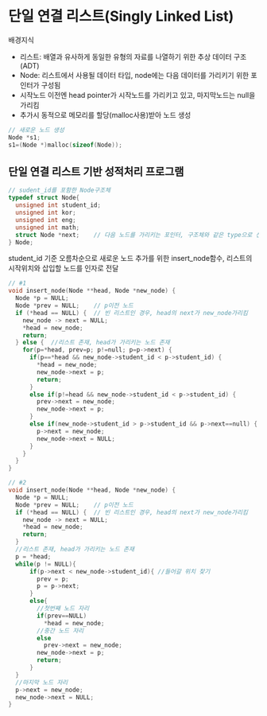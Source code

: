 # 단일 연결 리스트(Singly Linked List)

배경지식
* 리스트: 배열과 유사하게 동일한 유형의 자료를 나열하기 위한 추상 데이터 구조(ADT)
* Node: 리스트에서 사용될 데이터 타입, node에는 다음 데이터를 가리키기 위한 포인터가 구성됨
* 시작노드 이전엔 head pointer가 시작노드를 가리키고 있고, 마지막노드는 null을 가리킴
* 추가시 동적으로 메모리를 할당(malloc사용)받아 노드 생성
```c
// 새로운 노드 생성
Node *s1;
s1=(Node *)malloc(sizeof(Node));
```
## 단일 연결 리스트 기반 성적처리 프로그램

```c
// sudent_id를 포함한 Node구조체
typedef struct Node{
  unsigned int student_id;
  unsigned int kor;
  unsigned int eng;
  unsigned int math;
  struct Node *next;    // 다음 노드를 가리키는 포인터, 구조체와 같은 type으로 선언
} Node;
```
 student_id 기준 오름차순으로 새로운 노드 추가를 위한 insert_node함수, 
 리스트의 시작위치와 삽입할 노드를 인자로 전달
```c
// #1
void insert_node(Node **head, Node *new_node) { 
  Node *p = NULL;
  Node *prev = NULL;    // p이전 노드
  if (*head == NULL) {  // 빈 리스트인 경우, head의 next가 new_node가리킴
    new_node -> next = NULL;
    *head = new_node;
    return;
  } else {  //리스트 존재, head가 가리키는 노드 존재
    for(p=*head, prev=p; p!=null; p=p->next) {
      if(p==*head && new_node->student_id < p->student_id) {
        *head = new_node;
        new_node->next = p;
        return;
      }
      else if(p!=head && new_node->student_id < p->student_id) {
        prev->next = new_node;
        new_node->next = p;
      }
      else if(new_node->student_id > p->student_id && p->next==null) {
        p->next = new_node;
        new_node->next = NULL;
      }
    }
  }  
}
```
```c
// #2
void insert_node(Node **head, Node *new_node) {
  Node *p = NULL;
  Node *prev = NULL;    // p이전 노드
  if (*head == NULL) {  // 빈 리스트인 경우, head의 next가 new_node가리킴
    new_node -> next = NULL;
    *head = new_node;
    return;
  }
  //리스트 존재, head가 가리키는 노드 존재
  p = *head;
  while(p != NULL){
      if(p->next < new_node->student_id){ //들어갈 위치 찾기
        prev = p;
        p = p->next;
      }
      else{
        //첫번째 노드 자리
        if(prev==NULL)
          *head = new_node;
        //중간 노드 자리
        else
          prev->next = new_node;
        new_node->next = p;
        return;
      }
  }
  //마지막 노드 자리
  p->next = new_node;
  new_node->next = NULL;
}
```
